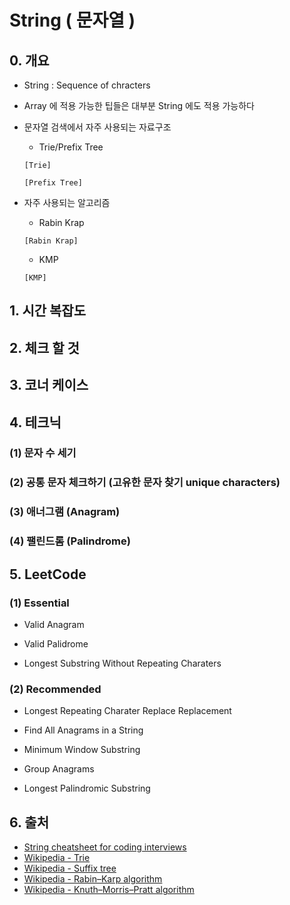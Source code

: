 # String ( 문자열 )

## 0. 개요

- String : Sequence of chracters
- Array 에 적용 가능한 팁들은 대부분 String 에도 적용 가능하다
- 문자열 검색에서 자주 사용되는 자료구조
  - Trie/Prefix Tree
  
  ```None
  [Trie]

  ```

  ```None
  [Prefix Tree]

  ```

- 자주 사용되는 알고리즘
  - Rabin Krap

  ```None
  [Rabin Krap]

  ```

  - KMP

  ```None
  [KMP]
  ```

## 1. 시간 복잡도

## 2. 체크 할 것

## 3. 코너 케이스

## 4. 테크닉

### (1) 문자 수 세기

### (2) 공통 문자 체크하기 (고유한 문자 찾기 unique characters)

### (3) 애너그램 (Anagram)

### (4) 팰린드롬 (Palindrome)

## 5. LeetCode

### (1) Essential

- Valid Anagram

- Valid Palidrome

- Longest Substring Without Repeating Charaters

### (2) Recommended

- Longest Repeating Charater Replace Replacement

- Find All Anagrams in a String

- Minimum Window Substring

- Group Anagrams

- Longest Palindromic Substring

## 6. 출처

- [String cheatsheet for coding interviews](https://www.techinterviewhandbook.org/algorithms/string/)
- [Wikipedia - Trie](https://en.wikipedia.org/wiki/Trie)
- [Wikipedia - Suffix tree](https://en.wikipedia.org/wiki/Suffix_tree)
- [Wikipedia - Rabin–Karp algorithm](https://en.wikipedia.org/wiki/Rabin%E2%80%93Karp_algorith)
- [Wikipedia - Knuth–Morris–Pratt algorithm](https://en.wikipedia.org/wiki/Knuth%E2%80%93Morris%E2%80%93Pratt_algorithm)

